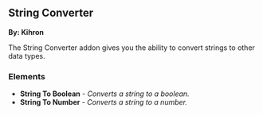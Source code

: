## String Converter
**By: Kihron**
<br>

The String Converter addon gives you the ability to convert strings to other data types.
<br>

### Elements
* **String To Boolean** - *Converts a string to a boolean.*
* **String To Number** - *Converts a string to a number.*

